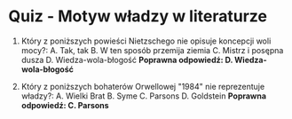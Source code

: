  # Quiz - Motyw władzy w literaturze
1. Który z poniższych powieści Nietzschego nie opisuje koncepcji woli mocy?:
   A. Tak, tak
   B. W ten sposób przemija ziemia
   C. Mistrz i posępna dusza
   D. Wiedza-wola-błogość
   **Poprawna odpowiedź: D. Wiedza-wola-błogość**

2. Który z poniższych bohaterów Orwellowej "1984" nie reprezentuje władzy?:
   A. Wielki Brat
   B. Syme
   C. Parsons
   D. Goldstein
   **Poprawna odpowiedź: C. Parsons**

